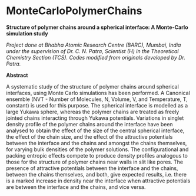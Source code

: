 # MonteCarloPolymerChains
**Structure of polymer chains around a spherical interface: A Monte-Carlo simulation study**

*Project done at Bhabha Atomic Research Centre (BARC), Mumbai, India under the supervision of Dr. C. N. Patra, Scientist (H) in the Theoretical Chemistry Section (TCS). Codes modified from originals developed by Dr. Patra.*

**Abstract**

A systematic study of the structure of polymer chains around spherical interfaces, using Monte Carlo simulations has been performed. A Canonical ensemble (NVT - Number of Molecules, N, Volume, V, and Temperature, T, constant) is used for this purpose. The spherical interface is modelled as a large Yukawa sphere, whereas the polymer chains are treated as freely jointed chains interacting through Yukawa potentials. Variations in singlet density profile of the polymer chains around the interface have been analysed to obtain the effect of the size of the central spherical interface, the effect of the chain size, and the effect of the attractive potentials between the interface and the chains and amongst the chains themselves, for varying bulk densities of the polymer solutions. The configurational and packing entropic effects compete to produce density profiles analogous to those for the structure of polymer chains near walls in slit like pores. The presence of attractive potentials between the interface and the chains, between the chains themselves, and both, give expected results, i.e. there is a marked increase in density near the interface when attractive potentials are between the interface and the chains, and vice versa.
